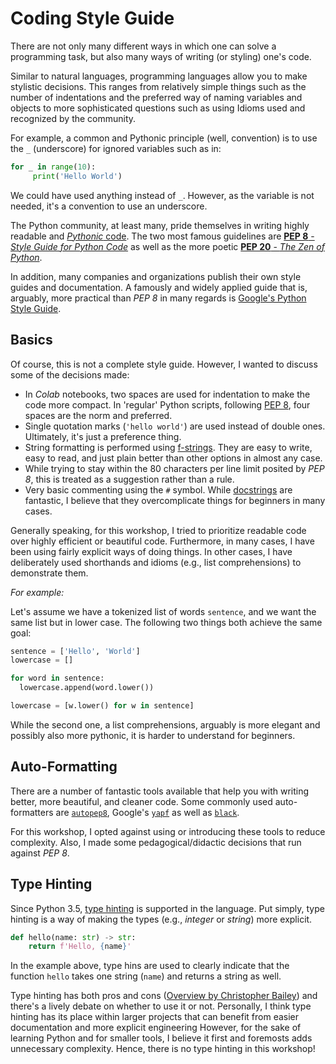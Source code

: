 # Coding Style Guide

There are not only many different ways in which one can solve a programming task, but also many ways of writing (or styling) one's code.

Similar to natural languages, programming languages allow you to make stylistic decisions. This ranges from relatively simple things such as the number of indentations and the preferred way of naming variables and objects to more sophisticated questions such as using Idioms used and recognized by the community.

For example, a common and Pythonic principle (well, convention) is to use the `_` (underscore) for ignored variables such as in:

```Python
for _ in range(10):
     print('Hello World')
```

We could have used anything instead of `_`. However, as the variable is not needed, it's a convention to use an underscore.

The Python community, at least many, pride themselves in writing highly readable and [*Pythonic* code](https://docs.python-guide.org/writing/style/). The two most famous guidelines are [**PEP 8** - *Style Guide for Python Code*](https://www.python.org/dev/peps/pep-0008) as well as the more poetic [**PEP 20** - *The Zen of Python*](https://www.python.org/dev/peps/pep-0020/).

In addition, many companies and organizations publish their own style guides and documentation. A famously and widely applied guide that is, arguably, more practical than *PEP 8* in many regards is [Google's Python Style Guide](https://google.github.io/styleguide/pyguide.html).

## Basics

Of course, this is not a complete style guide. However, I wanted to discuss some of the decisions made:

* In *Colab* notebooks, two spaces are used for indentation to make the code more compact. In 'regular' Python scripts, following [PEP 8](https://www.python.org/dev/peps/pep-0008/), four spaces are the norm and preferred.
* Single quotation marks (`'hello world'`) are used instead of double ones. Ultimately, it's just a preference thing.
* String formatting is performed using [f-strings](https://www.python.org/dev/peps/pep-0498/). They are easy to write, easy to read, and just plain better than other options in almost any case.
* While trying to stay within the 80 characters per line limit posited by *PEP 8*, this is treated as a suggestion rather than a rule.
* Very basic commenting using the `#` symbol. While [docstrings](https://www.python.org/dev/peps/pep-0257/) are fantastic, I believe that they overcomplicate things for beginners in many cases.

Generally speaking, for this workshop, I tried to prioritize readable code over highly efficient or beautiful code. Furthermore, in many cases, I have been using fairly explicit ways of doing things. In other cases, I have deliberately used shorthands and idioms (e.g., list comprehensions) to demonstrate them.

*For example:*

Let's assume we have a tokenized list of words `sentence`, and we want the same list but in lower case. The following two things both achieve the same goal:

```Python
sentence = ['Hello', 'World']
lowercase = []

for word in sentence:
  lowercase.append(word.lower())
```

```Python
lowercase = [w.lower() for w in sentence]
```

While the second one, a list comprehensions, arguably is more elegant and possibly also more pythonic, it is harder to understand for beginners.

## Auto-Formatting

There are a number of fantastic tools available that help you with writing better, more beautiful, and cleaner code. Some commonly used auto-formatters are [`autopep8`](https://github.com/hhatto/autopep8#features), Google's [`yapf`](https://github.com/google/yapf) as well as [`black`](https://github.com/psf/black).

For this workshop, I opted against using or introducing these tools to reduce complexity. Also, I made some pedagogical/didactic decisions that run against *PEP 8*.

## Type Hinting

Since Python 3.5, [type hinting](https://www.python.org/dev/peps/pep-0484/) is supported in the language. Put simply, type hinting is a way of making the types (e.g., *integer* or *string*) more explicit.

```Python
def hello(name: str) -> str:
    return f'Hello, {name}'
```

In the example above, type hins are used to clearly indicate that the function `hello` takes one string (`name`) and returns a string as well.

Type hinting has both pros and cons ([Overview by Christopher Bailey](https://realpython.com/lessons/pros-and-cons-type-hints/)) and there's a lively debate on whether to use it or not. Personally, I think type hinting has its place within larger projects that can benefit from easier documentation and more explicit engineering However, for the sake of learning Python and for smaller tools, I believe it first and foremosts adds unnecessary complexity. Hence, there is no type hinting in this workshop!
